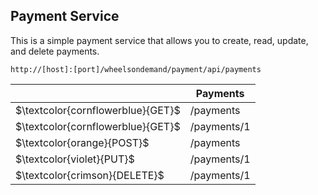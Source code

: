 
## Payment Service

This is a simple payment service that allows you to create, read, update, and delete payments.

<table>
    <thead>
        <tr>
            <th></th>
            <th>Payments</th>
        </tr>
    </thead>
    <tbody>
    <code>http://[host]:[port]/wheelsondemand/payment/api/payments</code>
        <tr>
            <td>$\textcolor{cornflowerblue}{GET}$</td>
            <td>/payments</td>
        </tr>
        <tr>
            <td>$\textcolor{cornflowerblue}{GET}$</td>
            <td>/payments/1</td>
        </tr>
        <tr>
            <td>$\textcolor{orange}{POST}$</td>
            <td>/payments</td>
        </tr>
        <tr>
            <td>$\textcolor{violet}{PUT}$</td>
            <td>/payments/1</td>
        </tr>
        <tr>
            <td>$\textcolor{crimson}{DELETE}$</td>
            <td>/payments/1</td>
        </tr>
    </tbody>
</table>
